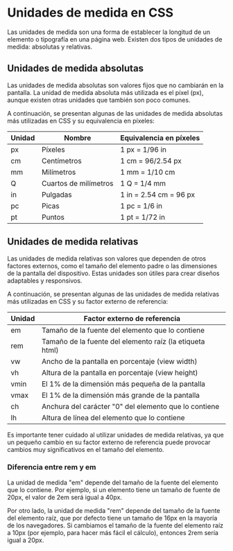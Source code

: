 
# Unidades de medida en CSS

Las unidades de medida son una forma de establecer la longitud de un elemento o tipografía en una página web. Existen dos tipos de unidades de medida: absolutas y relativas.

## Unidades de medida absolutas

Las unidades de medida absolutas son valores fijos que no cambiarán en la pantalla. La unidad de medida absoluta más utilizada es el píxel (px), aunque existen otras unidades que también son poco comunes.

A continuación, se presentan algunas de las unidades de medida absolutas más utilizadas en CSS y su equivalencia en píxeles:

Unidad | Nombre | Equivalencia en píxeles
--- | --- | ---
px | Píxeles | 1 px = 1/96 in
cm | Centímetros | 1 cm = 96/2.54 px
mm | Milímetros | 1 mm = 1/10 cm
Q | Cuartos de milímetros | 1 Q = 1/4 mm
in | Pulgadas | 1 in = 2.54 cm = 96 px
pc | Picas | 1 pc = 1/6 in
pt | Puntos | 1 pt = 1/72 in

## Unidades de medida relativas

Las unidades de medida relativas son valores que dependen de otros factores externos, como el tamaño del elemento padre o las dimensiones de la pantalla del dispositivo. Estas unidades son útiles para crear diseños adaptables y responsivos.

A continuación, se presentan algunas de las unidades de medida relativas más utilizadas en CSS y su factor externo de referencia:

Unidad | Factor externo de referencia
--- | ---
em | Tamaño de la fuente del elemento que lo contiene
rem | Tamaño de la fuente del elemento raíz (la etiqueta html)
vw | Ancho de la pantalla en porcentaje (view width)
vh | Altura de la pantalla en porcentaje (view height)
vmin | El 1% de la dimensión más pequeña de la pantalla
vmax | El 1% de la dimensión más grande de la pantalla
ch | Anchura del carácter "0" del elemento que lo contiene
lh | Altura de línea del elemento que lo contiene

Es importante tener cuidado al utilizar unidades de medida relativas, ya que un pequeño cambio en su factor externo de referencia puede provocar cambios muy significativos en el tamaño del elemento.

### Diferencia entre rem y em

La unidad de medida "em" depende del tamaño de la fuente del elemento que lo contiene. Por ejemplo, si un elemento tiene un tamaño de fuente de 20px, el valor de 2em será igual a 40px.

Por otro lado, la unidad de medida "rem" depende del tamaño de la fuente del elemento raíz, que por defecto tiene un tamaño de 16px en la mayoría de los navegadores. Si cambiamos el tamaño de la fuente del elemento raíz a 10px (por ejemplo, para hacer más fácil el cálculo), entonces 2rem sería igual a 20px.


